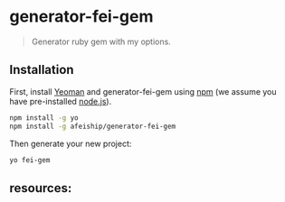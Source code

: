 # generator-fei-gem
> Generator ruby gem with my options.

## Installation

First, install [Yeoman](http://yeoman.io) and generator-fei-gem using [npm](https://www.npmjs.com/) (we assume you have pre-installed [node.js](https://nodejs.org/)).

```bash
npm install -g yo
npm install -g afeiship/generator-fei-gem
```

Then generate your new project:

```bash
yo fei-gem
```

## resources:

